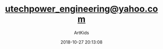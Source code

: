---
index: 5116
title: "utechpower_engineering@yahoo.com"
subtitle: ""
author: "ArtKids"
date: "2018-10-27 20:13:08"
seo:
  description: ""
content: "utechpower_engineering@yahoo.com
U-tech power solution services Nig ltd"
status: "published"
comment_status: "closed"
modified: "2018-10-27 20:13:08"
type: "flamingo_contact"
comment_count: 0
tags: []
---